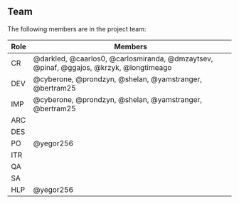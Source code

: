 ## Team

The following members are in the project team:

Role | Members
---|---
CR | @darkled, @caarlos0, @carlosmiranda, @dmzaytsev, @pinaf, @ggajos, @krzyk, @longtimeago
DEV | @cyberone, @prondzyn, @shelan, @yamstranger, @bertram25
IMP | @cyberone, @prondzyn, @shelan, @yamstranger, @bertram25
ARC | 
DES | 
PO | @yegor256
ITR | 
QA | 
SA | 
HLP | @yegor256
